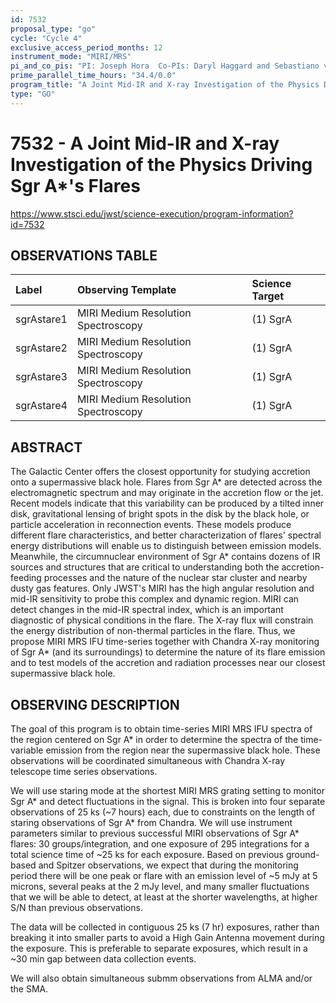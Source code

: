 ```yaml
---
id: 7532
proposal_type: "go"
cycle: "Cycle 4"
exclusive_access_period_months: 12
instrument_mode: "MIRI/MRS"
pi_and_co_pis: "PI: Joseph Hora  Co-PIs: Daryl Haggard and Sebastiano von Fellenberg"
prime_parallel_time_hours: "34.4/0.0"
program_title: "A Joint Mid-IR and X-ray Investigation of the Physics Driving Sgr A*'s Flares"
type: "GO"
---
```

# 7532 - A Joint Mid-IR and X-ray Investigation of the Physics Driving Sgr A*'s Flares
https://www.stsci.edu/jwst/science-execution/program-information?id=7532
## OBSERVATIONS TABLE
| Label      | Observing Template                   | Science Target |
| :--------- | :----------------------------------- | :------------- |
| sgrAstare1 | MIRI Medium Resolution Spectroscopy | (1) SgrA       |
| sgrAstare2 | MIRI Medium Resolution Spectroscopy | (1) SgrA       |
| sgrAstare3 | MIRI Medium Resolution Spectroscopy | (1) SgrA       |
| sgrAstare4 | MIRI Medium Resolution Spectroscopy | (1) SgrA       |

## ABSTRACT

The Galactic Center offers the closest opportunity for studying accretion onto a supermassive black hole. Flares from Sgr A* are detected across the electromagnetic spectrum and may originate in the accretion flow or the jet. Recent models indicate that this variability can be produced by a tilted inner disk, gravitational lensing of bright spots in the disk by the black hole, or particle acceleration in reconnection events. These models produce different flare characteristics, and better characterization of flares' spectral energy distributions will enable us to distinguish between emission models. Meanwhile, the circumnuclear environment of Sgr A* contains dozens of IR sources and structures that are critical to understanding both the accretion-feeding processes and the nature of the nuclear star cluster and nearby dusty gas features. Only JWST's MIRI has the high angular resolution and mid-IR sensitivity to probe this complex and dynamic region. MIRI can detect changes in the mid-IR spectral index, which is an important diagnostic of physical conditions in the flare. The X-ray flux will constrain the energy distribution of non-thermal particles in the flare. Thus, we propose MIRI MRS IFU time-series together with Chandra X-ray monitoring of Sgr A* (and its surroundings) to determine the nature of its flare emission and to test models of the accretion and radiation processes near our closest supermassive black hole.

## OBSERVING DESCRIPTION

The goal of this program is to obtain time-series MIRI MRS IFU spectra of the region centered on Sgr A* in order to determine the spectra of the time-variable emission from the region near the supermassive black hole. These observations will be coordinated simultaneous with Chandra X-ray telescope time series observations.

We will use staring mode at the shortest MIRI MRS grating setting to monitor Sgr A* and detect fluctuations in the signal. This is broken into four separate observations of 25 ks (~7 hours) each, due to constraints on the length of staring observations of Sgr A* from Chandra. We will use instrument parameters similar to previous successful MIRI observations of Sgr A* flares: 30 groups/integration, and one exposure of 295 integrations for a total science time of ~25 ks for each exposure. Based on previous ground-based and Spitzer observations, we expect that during the monitoring period there will be one peak or flare with an emission level of ~5 mJy at 5 microns, several peaks at the 2 mJy level, and many smaller fluctuations that we will be able to detect, at least at the shorter wavelengths, at higher S/N than previous observations.

The data will be collected in contiguous 25 ks (7 hr) exposures, rather than breaking it into smaller parts to avoid a High Gain Antenna movement during the exposure. This is preferable to separate exposures, which result in a ~30 min gap between data collection events.

We will also obtain simultaneous submm observations from ALMA and/or the SMA.
